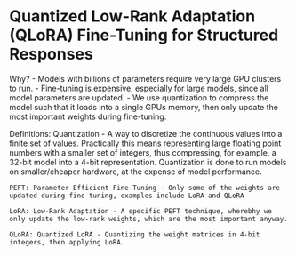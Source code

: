 # Quantized Low-Rank Adaptation (QLoRA) Fine-Tuning for Structured Responses

Why?
    - Models with billions of parameters require very large GPU clusters to run.
    - Fine-tuning is expensive, especially for large models, since all model parameters are updated.
    - We use quantization to compress the model such that it loads into a single GPUs memory, then only update the most important weights during fine-tuning.

Definitions:
    Quantization - A way to discretize the continuous values into a finite set of values. Practically this means representing large floating point numbers with a smaller set of integers, thus compressing, for example, a 32-bit model into a 4-bit representation. Quantization is done to run models on smaller/cheaper hardware, at the expense of model performance.  

    PEFT: Parameter Efficient Fine-Tuning - Only some of the weights are updated during fine-tuning, examples include LoRA and QLoRA  

    LoRA: Low-Rank Adaptation - A specific PEFT technique, wherebhy we only update the low-rank weights, which are the most important anyway.  

    QLoRA: Quantized LoRA - Quantizing the weight matrices in 4-bit integers, then applying LoRA.  
    